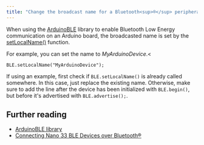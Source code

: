 ```yaml
---
title: "Change the broadcast name for a Bluetooth<sup>®</sup> peripheral"
---
```


When using the [ArduinoBLE](https://www.arduino.cc/reference/en/libraries/arduinoble/) library to enable Bluetooth Low Energy communication on an Arduino board, the broadcasted name is set by the [setLocalName()](https://www.arduino.cc/reference/en/libraries/arduinoble/setlocalname/) function.

For example, you can set the name to _MyArduinoDevice_.<

```
BLE.setLocalName("MyArduinoDevice");
```

If using an example, first check if `BLE.setLocalName()` is already called somewhere. In this case, just replace the existing name. Otherwise, make sure to add the line after the device has been initialized with  `BLE.begin()`, but before it's advertised with `BLE.advertise();`.

## Further reading

* [ArduinoBLE library](https://www.arduino.cc/reference/en/libraries/arduinoble/)
* [Connecting Nano 33 BLE Devices over Bluetooth®](https://docs.arduino.cc/tutorials/nano-33-ble-sense/ble-device-to-device)
